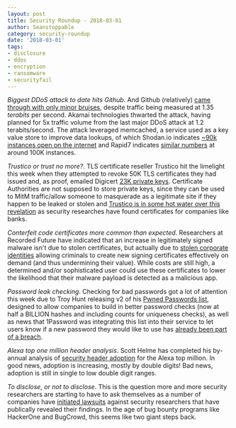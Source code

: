 ```yaml
---
layout: post
title: Security Roundup - 2018-03-01
author: Seanstoppable
category: security-roundup
date: '2018-03-01'
tags:
- disclosure
- ddos
- encryption
- ransomware
- securityfail
---
```


_Biggest DDoS attack to date hits Github_. And Github (relatively) [came through
with only minor bruises](https://www.wired.com/story/github-ddos-memcached),
despite traffic being measured at 1.35 *terabits* per second. Akamai
technologies thwarted the attack, having planned for 5x traffic volume from the
last major DDoS attack at 1.2 terabits/second. The attack leveraged memcached, a
service used as a key value store to improve data lookups, of which Shodan.io
indicates [~90k instances open on the
internet](https://www.shodan.io/search?query=11211+stats) and Rapid7 indicates
[similar
numbers](https://blog.rapid7.com/2018/02/27/the-flip-side-of-memcrashed/) at
around 100K instances.

_Trustico or trust no more?_. TLS certificate reseller Trustico hit the
limelight this week when they attempted to revoke 50K TLS certificates they had
issued and, as proof, emailed Digicert [23K private
keys](https://arstechnica.com/information-technology/2018/03/23000-https-certificates-axed-after-ceo-e-mails-private-keys/).
Certificate Authorities are not supposed to store private keys, since they can
be used to MitM traffic/allow someone to masquerade as a legitimate site if they
happen to be leaked or stolen and [Trustico is in some hot water over this
revelation](https://www.bleepingcomputer.com/news/security/trustico-states-they-stored-private-keys-for-customers-ssl-certificates/)
as security researches have found certificates for companies like banks.

_Conterfeit code certificates more common than expected_. Researchers at
Recorded Future have indicated that an increase in legitimately signed malware
isn't due to stolen certificates, but actually due to [stolen corporate
identities](https://www.recordedfuture.com/code-signing-certificates/) allowing
criminals to create new signing certificates effectively on demand (and thus
undermining their value). While costs are still high, a determined and/or
sophisticated user could use these certificates to lower the likelihood that
their malware payload is detected as a malicious app.

_Password leak checking_. Checking for bad passwords got a lot of attention this
week due to Troy Hunt releasing v2 of his [Pwned Passwords
list](https://www.troyhunt.com/ive-just-launched-pwned-passwords-version-2/),
designed to allow companies to build in better password checks (now at half a
BILLION hashes and including counts for uniqueness checks), as well as news that
1Password was integrating this list into their service to let users know if a
new password they would like to use has [already been part of a
breach](https://techcrunch.com/2018/02/23/1password-bolts-on-a-pwned-password-check/).

_Alexa top one million header analysis_. Scott Helme has completed his by-annual
analysis of [security header
adoption](https://scotthelme.co.uk/alexa-top-1-million-analysis-february-2018) 
for the Alexa top million. In good news, adoption is increasing, mostly by
double digits! Bad news, adoption is still in single to low double digit ranges.

_To disclose, or not to disclose_. This is the question more and more security
researchers are starting to have to ask themselves as a number of companies have
[initiated
lawsuits](http://www.zdnet.com/article/chilling-effect-lawsuits-threaten-security-research-need-it-most/)
against security researchers that have publically revealed their findings. In
the age of bug bounty programs like HackerOne and BugCrowd, this seems like two
giant steps back.
